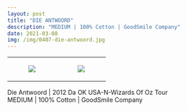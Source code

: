 ```yaml
---
layout: post
title: "DIE ANTWOORD"
description: "MEDIUM | 100% Cotton | GoodSmile Company"
date: 2021-03-08
img: /img/0407-die-antwoord.jpg
---
```




<table style="width:100%;"><tr><td style="vertical-align:top;">
      <figure class="tmblr-full" data-orig-height="2048" data-orig-width="1365" data-orig-src="https://concertshirts.netlify.app/shirts/0407/0407-01.jpg"><img src="https://64.media.tumblr.com/3c437bfe50885a911a6359ea5713755b/381fbf08a3d6763d-aa/s540x810/2343e86c187b820cf02d17fbe4e6cbe282bac203.jpg" data-orig-height="2048" data-orig-width="1365" data-orig-src="https://concertshirts.netlify.app/shirts/0407/0407-01.jpg"/></figure></td>
    <td style="vertical-align:top;">
      <figure class="tmblr-full" data-orig-height="2048" data-orig-width="1365" data-orig-src="https://concertshirts.netlify.app/shirts/0407/0407-02.jpg"><img src="https://64.media.tumblr.com/1f004648fe894aaa81b7639300ae3094/381fbf08a3d6763d-b9/s540x810/369cb6b6e34f8f2d5bdab894b4ae32b34cb932d7.jpg" data-orig-height="2048" data-orig-width="1365" data-orig-src="https://concertshirts.netlify.app/shirts/0407/0407-02.jpg"/></figure></td>
  </tr></table><p>
  Die Antwoord | 2012 Da OK USA-N-Wizards Of Oz Tour<br/>MEDIUM | 100% Cotton | GoodSmile Company
</p>
